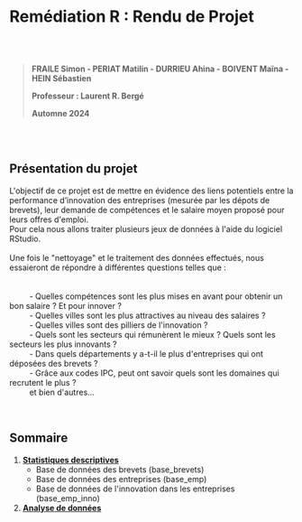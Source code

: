 


# **Remédiation R : Rendu de Projet**  

<br>
<br>

<blockquote>
<p><b>FRAILE Simon - PERIAT Matilin - DURRIEU Ahina - BOIVENT Maïna - HEIN Sébastien</b></p>
<p><b>Professeur : Laurent R. Bergé</b></p>
<p><b>Automne 2024</b></p>
</blockquote>

<br>
<br>



## **Présentation du projet**  

<span style="font-size: 14px;">L'objectif de ce projet est de mettre en évidence des liens potentiels entre la performance d’innovation des entreprises (mesurée par les dépots de brevets), leur demande de compétences et le salaire moyen proposé pour leurs offres d'emploi.<br>
Pour cela nous allons traiter plusieurs jeux de données à l'aide du logiciel RStudio. <br><br>
Une fois le "nettoyage" et le traitement des données effectués, nous essaieront de répondre à différentes questions telles que : <br><br>
 <br>
&nbsp;&nbsp;&nbsp;&nbsp;&nbsp;&nbsp;&nbsp;&nbsp; - Quelles compétences sont les plus mises en avant pour obtenir un bon salaire ? Et pour innover ? <br>
&nbsp;&nbsp;&nbsp;&nbsp;&nbsp;&nbsp;&nbsp;&nbsp; - Quelles villes sont les plus attractives au niveau des salaires ? <br>
&nbsp;&nbsp;&nbsp;&nbsp;&nbsp;&nbsp;&nbsp;&nbsp; - Quelles villes sont des pilliers de l'innovation ? <br>
&nbsp;&nbsp;&nbsp;&nbsp;&nbsp;&nbsp;&nbsp;&nbsp; - Quels sont les secteurs qui rémunèrent le mieux ? Quels sont les secteurs les plus innovants ? <br>
&nbsp;&nbsp;&nbsp;&nbsp;&nbsp;&nbsp;&nbsp;&nbsp; - Dans quels départements y a-t-il le plus d'entreprises qui ont déposées des brevets ? <br>
&nbsp;&nbsp;&nbsp;&nbsp;&nbsp;&nbsp;&nbsp;&nbsp; - Grâce aux codes IPC, peut ont savoir quels sont les domaines qui recrutent le plus ? <br>
&nbsp;&nbsp;&nbsp;&nbsp;&nbsp;&nbsp;&nbsp;&nbsp; et bien d'autres...
</i></span><br>


<br>



## **Sommaire**  

1. [**Statistiques descriptives**](statistiques.md)  
   - Base de données des brevets (base_brevets)  
   - Base de données des entreprises (base_emp)  
   - Base de données de l'innovation dans les entreprises (base_emp_inno)  
2. [**Analyse de données**](analyse.md)  
